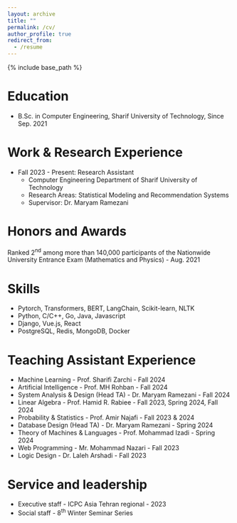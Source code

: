 ```yaml
---
layout: archive
title: ""
permalink: /cv/
author_profile: true
redirect_from:
  - /resume
---
```


{% include base_path %}


Education
======
* B.Sc. in Computer Engineering, Sharif University of Technology, Since Sep. 2021

Work & Research Experience
======
* Fall 2023 - Present: Research Assistant
  * Computer Engineering Department of Sharif University of Technology
  * Research Areas: Statistical Modeling and Recommendation Systems 
  * Supervisor: Dr. Maryam Ramezani
  
Honors and Awards
======
Ranked 2<sup>nd</sup> among more than 140,000 participants of the Nationwide University
Entrance Exam (Mathematics and Physics) - Aug. 2021

Skills
======
* Pytorch, Transformers, BERT, LangChain, Scikit-learn, NLTK
* Python, C/C++, Go, Java, Javascript
* Django, Vue.js, React
* PostgreSQL, Redis, MongoDB, Docker
  
Teaching Assistant Experience
======
* Machine Learning - Prof. Sharifi Zarchi - Fall 2024
* Artificial Intelligence - Prof. MH Rohban - Fall 2024
* System Analysis & Design (Head TA) - Dr. Maryam Ramezani - Fall 2024
* Linear Algebra - Prof. Hamid R. Rabiee - Fall 2023, Spring 2024, Fall 2024
* Probability & Statistics - Prof. Amir Najafi - Fall 2023 & 2024
* Database Design (Head TA) - Dr. Maryam Ramezani - Spring 2024
* Theory of Machines & Languages - Prof. Mohammad Izadi - Spring 2024
* Web Programming - Mr. Mohammad Nazari - Fall 2023
* Logic Design - Dr. Laleh Arshadi - Fall 2023








  
Service and leadership
======
* Executive staff - ICPC Asia Tehran regional - 2023
* Social staff - 8<sup>th</sup> Winter Seminar Series